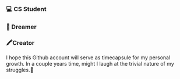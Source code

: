 ### 💻 CS Student
### 🌼 Dreamer 
### 🖍️Creator 

I hope this Github account will serve as timecapsule for my personal growth. In a couple years time, might I laugh at the trivial nature of my struggles.🤭
<!--
**incalescence/incalescence** is a ✨ _special_ ✨ repository because its `README.md` (this file) appears on your GitHub profile.

Here are some ideas to get you started:

- 🔭 I’m currently working on ...
- 🌱 I’m currently learning ...
- 👯 I’m looking to collaborate on ...
- 🤔 I’m looking for help with ...
- 💬 Ask me about ...
- 📫 How to reach me: ...
- 😄 Pronouns: ...
- ⚡ Fun fact: ...
-->
